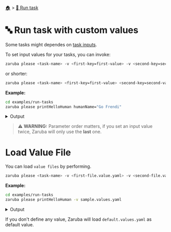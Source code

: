 <!--startTocHeader-->
[🏠](../README.md) > [🏃 Run task](README.md)
# 🔤 Run task with custom values
<!--endTocHeader-->

Some tasks might dependes on [task inputs](../core-concepts/task/task-inputs.md).

To set input values for your tasks, you can invoke:

```bash
zaruba please <task-name> -v <first-key=first-value> -v <second-key=second-value>
```

or shorter:


```bash
zaruba please <task-name> <first-key=first-value> <second-key=second-value>
```

__Example:__

<!--startCode-->
```bash
cd examples/run-tasks
zaruba please printHelloHuman humanName="Go Frendi"
```
 
<details>
<summary>Output</summary>
 
```````
Job Starting...
 Elapsed Time: 4.356µs
 Current Time: 16:28:34
  Run  'printHelloHuman' command on /home/gofrendi/zaruba/docs/examples/run-tasks
   printHelloHuman       16:28:34.223 hello Go Frendi
  Successfully running  'printHelloHuman' command
  Job Running...
 Elapsed Time: 102.224026ms
 Current Time: 16:28:34
  
  Job Complete!!! 
  Terminating
  Job Ended...
 Elapsed Time: 213.559227ms
 Current Time: 16:28:34
zaruba please printHelloHuman  -v 'humanName=Go Frendi'
```````
</details>
<!--endCode-->

> ⚠️ __WARNING:__ Parameter order matters, if you set an input value twice, Zaruba will only use the __last__ one.

# Load Value File

You can load `value files` by performing.

```bash
zaruba please <task-name> -v <first-file.value.yaml> -v <second-file.value.yaml>
```

__Example:__

<!--startCode-->
```bash
cd examples/run-tasks
zaruba please printHelloHuman -v sample.values.yaml
```
 
<details>
<summary>Output</summary>
 
```````
Job Starting...
 Elapsed Time: 1.144µs
 Current Time: 16:28:34
  Run  'printHelloHuman' command on /home/gofrendi/zaruba/docs/examples/run-tasks
   printHelloHuman       16:28:34.743 hello Avogadro
  Successfully running  'printHelloHuman' command
  Job Running...
 Elapsed Time: 101.565473ms
 Current Time: 16:28:34
  
  Job Complete!!! 
  Terminating
  Job Ended...
 Elapsed Time: 213.408596ms
 Current Time: 16:28:34
zaruba please printHelloHuman  -v 'sample.values.yaml'
```````
</details>
<!--endCode-->

If you don't define any value, Zaruba will load `default.values.yaml` as default value.

<!--startTocSubTopic-->
<!--endTocSubTopic-->